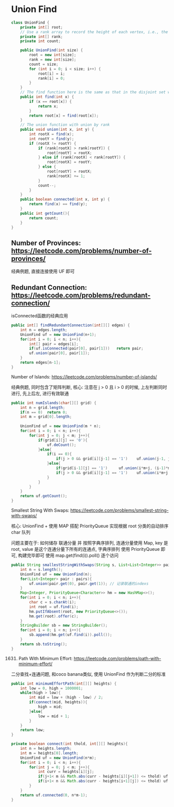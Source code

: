 # Union Find
```java
class UnionFind {
    private int[] root;
    // Use a rank array to record the height of each vertex, i.e., the "rank" of each vertex.
    private int[] rank;
    private int count;

    public UnionFind(int size) {
        root = new int[size];
        rank = new int[size];
        count = size;
        for (int i = 0; i < size; i++) {
            root[i] = i;
            rank[i] = 0; 
        }
    }
	// The find function here is the same as that in the disjoint set with path compression.
    public int find(int x) {
        if (x == root[x]) {
            return x;
        }
        return root[x] = find(root[x]);
    }
	// The union function with union by rank
    public void union(int x, int y) {
        int rootX = find(x);
        int rootY = find(y);
        if (rootX != rootY) {
            if (rank[rootX] > rank[rootY]) {
                root[rootY] = rootX;
            } else if (rank[rootX] < rank[rootY]) {
                root[rootX] = rootY;
            } else {
                root[rootY] = rootX;
                rank[rootX] += 1;
            }
            count--;
        }
    }
    public boolean connected(int x, int y) {
        return find(x) == find(y);
    }
    public int getCount(){
        return count;
    }
}
```

## Number of Provinces: https://leetcode.com/problems/number-of-provinces/

经典例题, 直接连接使用 UF 即可


## Redundant Connection: https://leetcode.com/problems/redundant-connection/

isConnected函数的经典应用

```java
public int[] findRedundantConnection(int[][] edges) {
    int n = edges.length;
    UnionFind uf = new UnionFind(n+1);
    for(int i = 0; i < n; i++){
        int[] pair = edges[i];
        if(uf.isConnected(pair[0], pair[1]))   return pair;
        uf.union(pair[0], pair[1]);
    }
    return edges[n-1];
}
```

Number of Islands: https://leetcode.com/problems/number-of-islands/

经典例题, 同时包含了矩阵判断, 核心: 注意在 j > 0 且 i > 0 的时候, 上左判断同时进行, 先上后左, 进行有效联通

```java
public int numIslands(char[][] grid) {
    int n = grid.length;
    if(n == 0)  return 0;
    int m = grid[0].length;
    
    UnionFind uf = new UnionFind(m * n);
    for(int i = 0; i < n; i++){
        for(int j = 0; j < m; j++){
            if(grid[i][j] == '0'){
                uf.deCount();
            }else{
                if(i == 0){
                    if(j > 0 && grid[i][j-1] == '1')    uf.union(j-1, j);
                }else{
                    if(grid[i-1][j] == '1')     uf.union(i*m+j, (i-1)*m+j);
                    if(j > 0 && grid[i][j-1] == '1')    uf.union(i*m+j, i*m+j-1);
                }
            }
        }
    }
    return uf.getCount();
}
```

Smallest String With Swaps: https://leetcode.com/problems/smallest-string-with-swaps/

核心: UnionFind + 使用 MAP 搭配 PriorityQueue 实现根据 root 分类的自动排序 char 队列

问题主要在于: 如何储存 联通分量 并 按照字典序排列, 连通分量使用 Map, key 是 root, value 是这个连通分量下所有的连通点, 字典序排列 使用 PriorityQueue 即可, 构建完毕即可 使用 map.get(find(i)).poll() 逐个访问


```java
public String smallestStringWithSwaps(String s, List<List<Integer>> pairs) {
    int n = s.length();
    UnionFind uf = new UnionFind(n);
    for(List<Integer> pair : pairs){
        uf.union(pair.get(0), pair.get(1)); // 记录联通的indexs
    }
    Map<Integer, PriorityQueue<Character>> hm = new HashMap<>();
    for(int i = 0; i < n; i++){
        char c = s.charAt(i);
        int root = uf.find(i);
        hm.putIfAbsent(root, new PriorityQueue<>());
        hm.get(root).offer(c);
    }
    StringBuilder sb = new StringBuilder();
    for(int i = 0; i < n; i++){
        sb.append(hm.get(uf.find(i)).poll());
    }
    return sb.toString();
}
```
1631. Path With Minimum Effort: https://leetcode.com/problems/path-with-minimum-effort/

二分查找+连通问题, 和coco banana类似, 使用 UnionFind 作为判断二分的标准


```java
public int minimumEffortPath(int[][] heights) {
    int low = 0, high = 1000001;
    while(high > low){
        int mid = low + (high - low) / 2;
        if(connect(mid, heights)){
            high = mid;
        }else{
            low = mid + 1;
        } 
    }
    return low;
}

private boolean connect(int thold, int[][] heights){
    int n = heights.length;
    int m = heights[0].length;
    UnionFind uf = new UnionFind(n*m);
    for(int i = 0; i < n; i++){
        for(int j = 0; j < m; j++){
            int curr = heights[i][j];
            if(j+1< m && Math.abs(curr - heights[i][j+1]) <= thold) uf.union(i*m+j, i*m + j+1); // right
            if(i+1< n && Math.abs(curr - heights[i+1][j]) <= thold) uf.union(i*m+j, (i+1)*m + j); // bottom
        }
    }
    return uf.connected(0, n*m-1);
}
```